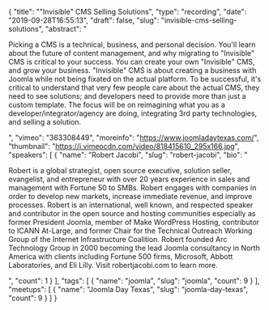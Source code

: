 {
  "title": "\"Invisible\" CMS Selling Solutions",
  "type": "recording",
  "date": "2019-09-28T16:55:13",
  "draft": false,
  "slug": "invisible-cms-selling-solutions",
  "abstract": "<p>Picking a CMS is a technical, business, and personal decision. You'll learn about the future of content management, and why migrating to \"Invisible\" CMS is critical to your success. You can create your own \"Invisible\" CMS, and grow your business. \"Invisible\" CMS is about creating a business with Joomla while not being fixated on the actual platform. To be successful, it's critical to understand that very few people care about the actual CMS, they need to see solutions; and developers need to provide more than just a custom template. The focus will be on reimagining what you as a developer/integrator/agency are doing, integrating 3rd party technologies, and selling a solution.</p>",
  "vimeo": "363308449",
  "moreinfo": "https://www.joomladaytexas.com/",
  "thumbnail": "https://i.vimeocdn.com/video/818415610_295x166.jpg",
  "speakers": [
    {
      "name": "Robert Jacobi",
      "slug": "robert-jacobi",
      "bio": "<p>Robert is a global strategist, open source executive, solution seller, evangelist, and entrepreneur with over 20 years experience in sales and management with Fortune 50 to SMBs. Robert engages with companies in order to develop new markets, increase immediate revenue, and improve processes. Robert is an international, well known, and respected speaker and contributor in the open source and hosting communities especially as former President Joomla, member of Make WordPress Hosting, contributor to ICANN At-Large, and former Chair for the Technical Outreach Working Group of the Internet Infrastructure Coalition. Robert founded Arc Technology Group in 2000 becoming the lead Joomla consultancy in North America with clients including Fortune 500 firms, Microsoft, Abbott Laboratories, and Eli Lilly. Visit robertjacobi.com to learn more.</p>",
      "count": 1
    }
  ],
  "tags": [
    {
      "name": "joomla",
      "slug": "joomla",
      "count": 9
    }
  ],
  "meetups": [
    {
      "name": "Joomla Day Texas",
      "slug": "joomla-day-texas",
      "count": 9
    }
  ]
}